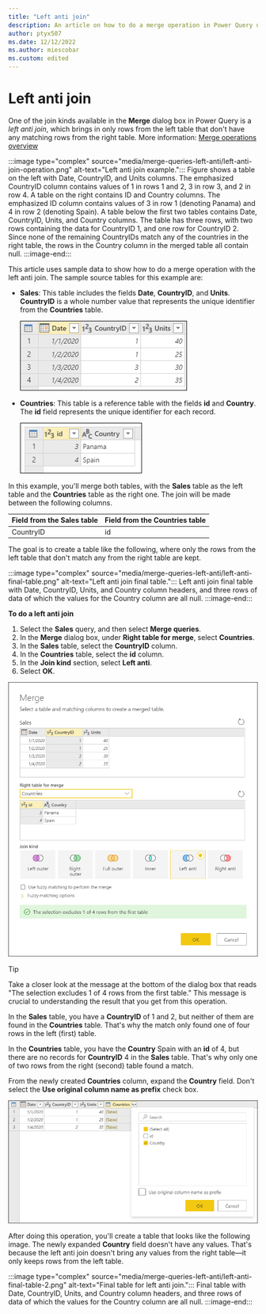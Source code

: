 ```yaml
---
title: "Left anti join"
description: An article on how to do a merge operation in Power Query using the Left anti join kind. 
author: ptyx507
ms.date: 12/12/2022
ms.author: miescobar
ms.custom: edited
---
```


# Left anti join

One of the join kinds available in the **Merge** dialog box in Power Query is a *left anti join*, which brings in only rows from the left table that don't have any matching rows from the right table. More information: [Merge operations overview](merge-queries-overview.md)

:::image type="complex" source="media/merge-queries-left-anti/left-anti-join-operation.png" alt-text="Left anti join example.":::
   Figure shows a table on the left with Date, CountryID, and Units columns. The emphasized CountryID column contains values of 1 in rows 1 and 2, 3 in row 3, and 2 in row 4. A table on the right contains ID and Country columns. The emphasized ID column contains values of 3 in row 1 (denoting Panama) and 4 in row 2 (denoting Spain). A table below the first two tables contains Date, CountryID, Units, and Country columns. The table has three rows, with two rows containing the data for CountryID 1, and one row for CountryID 2. Since none of the remaining CountryIDs match any of the countries in the right table, the rows in the Country column in the merged table all contain null.
   :::image-end:::

This article uses sample data to show how to do a merge operation with the left anti join. The sample source tables for this example are:

* **Sales**: This table includes the fields **Date**, **CountryID**, and **Units**. **CountryID** is a whole number value that represents the unique identifier from the **Countries** table.

   ![Sales table containing Date, CountryID, and Units columns, with CountryID set to 1 in rows 1 and 2, 3 in row 3, and 2 in row 4.](media/merge-queries-left-anti/left-anti-sales-table.png "Sales table containing Date, CountryID, and Units columns, with CountryID set to 1 in rows 1 and 2, 3 in row 3, and 2 in row 4")

* **Countries**: This table is a reference table with the fields **id** and **Country**. The **id** field represents the unique identifier for each record.

   ![Countries table with id set to 3 in row 1 and 4 in row 2 and Country set to Panama in row 1 and Spain in row 2.](media/merge-queries-left-anti/left-anti-countries-table.png "Countries table with id set to 3 in row 1 and 4 in row 2 and Country set to Panama in row 1 and Spain in row 2")

In this example, you'll merge both tables, with the **Sales** table as the left table and the **Countries** table as the right one. The join will be made between the following columns.

|Field from the Sales table| Field from the Countries table|
|-----------|------------------|
|CountryID|id|

The goal is to create a table like the following, where only the rows from the left table that don't match any from the right table are kept.

:::image type="complex" source="media/merge-queries-left-anti/left-anti-final-table.png" alt-text="Left anti join final table.":::
   Left anti join final table with Date, CountryID, Units, and Country column headers, and three rows of data of which the values for the Country column are all null.
:::image-end:::

<!--markdownlint-disable MD036-->
**To do a left anti join**
<!--markdownlint-enable MD036-->
1. Select the **Sales** query, and then select **Merge queries**.
2. In the **Merge** dialog box, under **Right table for merge**, select **Countries**.
3. In the **Sales** table, select the **CountryID** column.
4. In the **Countries** table, select the **id** column.
5. In the **Join kind** section, select **Left anti**.
6. Select **OK**.

![Merge dialog box showing the results of following the previous left anti join procedure.](media/merge-queries-left-anti/left-anti-merge-window.png "Merge dialog box showing the results of following the previous left anti join procedure")

>[!TIP]
>Take a closer look at the message at the bottom of the dialog box that reads "The selection excludes 1 of 4 rows from the first table." This message is crucial to understanding the result that you get from this operation.

In the **Sales** table, you have a **CountryID** of 1 and 2, but neither of them are found in the **Countries** table. That's why the match only found one of four rows in the left (first) table.

In the **Countries** table, you have the **Country** Spain with an **id** of 4, but there are no records for **CountryID** 4 in the **Sales** table. That's why only one of two rows from the right (second) table found a match.

From the newly created **Countries** column, expand the **Country** field. Don't select the **Use original column name as prefix** check box.

![Expand table column for Country.](media/merge-queries-left-anti/left-anti-expand-field.png "Expand table column for Country")

After doing this operation, you'll create a table that looks like the following image. The newly expanded **Country** field doesn't have any values. That's because the left anti join doesn't bring any values from the right table&mdash;it only keeps rows from the left table.

:::image type="complex" source="media/merge-queries-left-anti/left-anti-final-table-2.png" alt-text="Final table for left anti join.":::
   Final table with Date, CountryID, Units, and Country column headers, and three rows of data of which the values for the Country column are all null.
:::image-end:::
